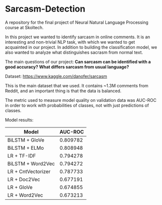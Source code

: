 # Sarcasm-Detection

A repository for the final project of Neural Natural Language Processing course at Skoltech.

In this project we wanted to identify sarcasm in online comments. It is an interesting and non-trivial NLP task, with which we wanted to get acquainted in our project. In addition to building the classification model, we also wanted to analyze what distinguishes sacrasm from normal text.

The main questions of our project: **Can sarcasm can be identified with a good accuracy? What differs sarcasm from usual language?**

Dataset: https://www.kaggle.com/danofer/sarcasm

This is the main dataset that we used. It contains ~1.3M comments from Reddit, and an important thing is that the data is balanced.

The metric used to measure model quality on validation data was AUC-ROC in order to work with probabilities of classes, not with just predictions of classes.

Model results:

|Model|AUC-ROC|
|-|-|
|BiLSTM + GloVe|0.809782|
|BiLSTM + ELMo|0.808948|
|LR + TF-IDF|0.794278|
|BiLSTM + Word2Vec|0.794272|
|LR + CntVectorizer|0.787733|
|LR + Doc2Vec|0.677191|
|LR + GloVe|0.674855|
|LR + Word2Vec|0.673213|
